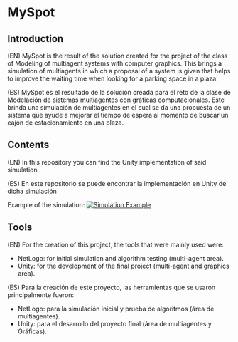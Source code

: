 # MySpot
## Introduction
(EN) MySpot is the result of the solution created for the project of the class of Modeling of multiagent systems with computer graphics. This brings a simulation of multiagents in which a proposal of a system is given that helps to improve the waiting time when looking for a parking space in a plaza.

(ES) MySpot es el resultado de la solución creada para el reto de la clase de Modelación de sistemas multiagentes con gráficas computacionales. Este brinda una simulación de multiagentes en el cual se da una propuesta de un sistema que ayude a mejorar el tiempo de espera al momento de buscar un cajón de estacionamiento en una plaza.

## Contents
(EN) In this repository you can find the Unity implementation of said simulation

(ES) En este repositorio se puede encontrar la implementación en Unity de dicha simulación

Example of the simulation:
[![Simulation Example](https://img.youtube.com/vi/HsfIasC6ylg/0.jpg)](https://www.youtube.com/watch?v=HsfIasC6ylg)

## Tools
(EN) For the creation of this project, the tools that were mainly used were:
+ NetLogo: for initial simulation and algorithm testing (multi-agent area).
+ Unity: for the development of the final project (multi-agent and graphics area).

(ES) Para la creación de este proyecto, las herramientas que se usaron principalmente fueron:
+ NetLogo: para la simulación inicial y prueba de algoritmos (área de multiagentes). 
+ Unity: para el desarrollo del proyecto final (área de multiagentes y Gráficas).
